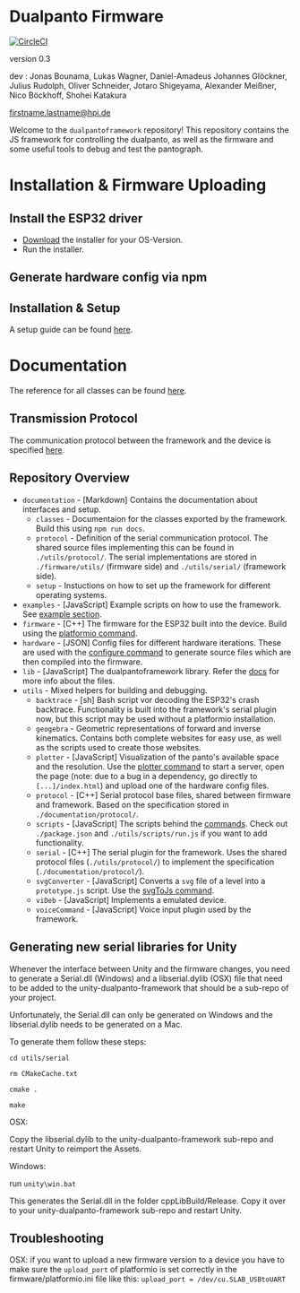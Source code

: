# Dualpanto Firmware

[![CircleCI](https://circleci.com/gh/HassoPlattnerInstituteHCI/dualpantoframework.svg?style=svg&circle-token=32b766f8a9d2c9a0c612d215322a6dab4aec813d)](https://circleci.com/gh/HassoPlattnerInstituteHCI/dualpantoframework)

version 0.3

dev : Jonas Bounama, Lukas Wagner, Daniel-Amadeus Johannes Glöckner, Julius Rudolph, Oliver Schneider, Jotaro Shigeyama, Alexander Meißner, Nico Böckhoff, Shohei Katakura

firstname.lastname@hpi.de

Welcome to the `dualpantoframework` repository!
This repository contains the JS framework for controlling the dualpanto, as well as the firmware and some useful tools to debug and test the pantograph.

# Installation & Firmware Uploading

## Install the ESP32 driver

- [Download](https://www.silabs.com/products/development-tools/software/usb-to-uart-bridge-vcp-drivers) the installer for your OS-Version.
- Run the installer.

## Generate hardware config via npm

## Installation & Setup

A setup guide can be found [here](documentation/setup/setup.md).

# Documentation

The reference for all classes can be found [here](documentation/classes/index.md).



## Transmission Protocol

The communication protocol between the framework and the device is specified [here](documentation/protocol/protocol.md).

## Repository Overview

- `documentation` - \[Markdown\] Contains the documentation about interfaces and setup.
  - `classes` - Documentaion for the classes exported by the framework. Build this using `npm run docs`.
  - `protocol` - Definition of the serial communication protocol. The shared source files implementing this can be found in `./utils/protocol/`. The serial implementations are stored in `./firmware/utils/` (firmware side) and `./utils/serial/` (framework side).
  - `setup` - Instuctions on how to set up the framework for different operating systems.
- `examples` - \[JavaScript\] Example scripts on how to use the framework. See [example section](#Examples).
- `firmware` - \[C++\] The firmware for the ESP32 built into the device. Build using the [platformio command](#Available-Scripts).
- `hardware` - \[JSON\] Config files for different hardware iterations. These are used with the [configure command](#Available-Scripts) to generate source files which are then compiled into the firmware.
- `lib` - \[JavaScript\] The dualpantoframework library. Refer the [docs](documentation/classes/index.md) for more info about the files.
- `utils` - Mixed helpers for building and debugging.
  - `backtrace` - \[sh\] Bash script vor decoding the ESP32's crash backtrace. Functionality is built into the framework's serial plugin now, but this script may be used without a platformio installation.
  - `geogebra` - Geometric representations of forward and inverse kinematics. Contains both complete websites for easy use, as well as the scripts used to create those websites.
  - `plotter` - \[JavaScript\] Visualization of the panto's available space and the resolution. Use the [plotter command](#Available-Scripts) to start a server, open the page (note: due to a bug in a dependency, go directly to `[...]/index.html`) and upload one of the hardware config files.
  - `protocol` - \[C++\] Serial protocol base files, shared between firmware and framework. Based on the specification stored in `./documentation/protocol/`.
  - `scripts` - \[JavaScript\] The scripts behind the [commands](#Available-Scripts). Check out `./package.json` and `./utils/scripts/run.js` if you want to add functionality.
  - `serial` - \[C++\] The serial plugin for the framework. Uses the shared protocol files (`./utils/protocol/`) to implement the specification (`./documentation/protocol/`).
  - `svgConverter` - \[JavaScript\] Converts a `svg` file of a level into a `prototype.js` script. Use the [svgToJs command](#Available-Scripts).
  - `viDeb` - \[JavaScript\] Implements a emulated device.
  - `voiceCommand` - \[JavaScript\] Voice input plugin used by the framework.
  

## Generating new serial libraries for Unity

Whenever the interface between Unity and the firmware changes, you need to generate a Serial.dll (Windows) and a libserial.dylib (OSX) file that need to be added to the unity-dualpanto-framework that should be a sub-repo of your project. 

Unfortunately, the Serial.dll can only be generated on Windows and the libserial.dylib needs to be generated on a Mac.

To generate them follow these steps:

`cd utils/serial`

`rm CMakeCache.txt`

`cmake .`

`make`

OSX: 

Copy the libserial.dylib to the unity-dualpanto-framework sub-repo and restart Unity to reimport the Assets.

Windows:

run `unity\win.bat`

This generates the Serial.dll in the folder cppLibBuild/Release.
Copy it over to your unity-dualpanto-framework sub-repo and restart Unity.

## Troubleshooting

OSX: if you want to upload a new firmware version to a device you have to make sure the `upload_port` of platformio is set correctly in the firmware/platformio.ini file like this:
`upload_port = /dev/cu.SLAB_USBtoUART` 
